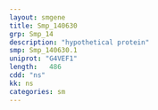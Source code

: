```yaml
---
layout: smgene
title: Smp_140630
grp: Smp_14
description: "hypothetical protein"
smp: Smp_140630.1
uniprot: "G4VEF1"
length:   486
cdd: "ns"
kk: ns
categories: sm
---
```

